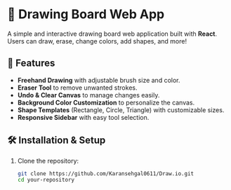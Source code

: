 # 🎨 Drawing Board Web App

A simple and interactive drawing board web application built with **React**. Users can draw, erase, change colors, add shapes, and more!

## 🚀 Features
- **Freehand Drawing** with adjustable brush size and color.
- **Eraser Tool** to remove unwanted strokes.
- **Undo & Clear Canvas** to manage changes easily.
- **Background Color Customization** to personalize the canvas.
- **Shape Templates** (Rectangle, Circle, Triangle) with customizable sizes.
- **Responsive Sidebar** with easy tool selection.

## 🛠️ Installation & Setup
1. Clone the repository:
   ```sh
   git clone https://github.com/Karansehgal0611/Draw.io.git
   cd your-repository
